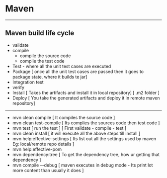 # Maven

---
## Maven build life cycle
- validate
- compile
  - compile the source code
  - complie the test code
- Test - where all the unit test cases are executed
- Package [ once all the unit test cases are passed then it goes to package state, where it builds te jar]
- Integration test
- verify
- Install [ Takes the artifacts and install it in local repository] [ .m2 folder ]
- Deploy [ You take the generated artifacts and deploy it in remote maven repository]

---
- mvn clean compile [ It compiles the source code ]
- mvn clean test-compile [ Its complies the sources code then test code ]
- mvn test [ run the test ] [ First validate - compile - test ]
- mvn clean install [ it will execute all the above steps till install ]
- mvn help:effective-settings [ Its list out all the settings used by maven Eg: local/remote repo details ]
- mvn help:effective-pom
- mvn dependency:tree [ To get the dependency tree, how ur getting that dependency ]
- mvn compile --debug [ maven executes in debug mode - Its print lot more content than usually it does ]
